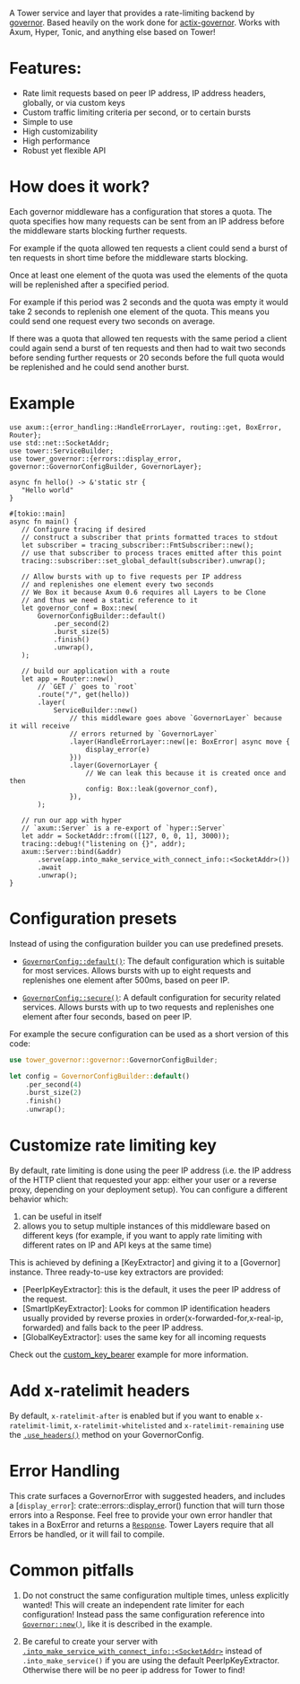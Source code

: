  A Tower service and layer that provides a rate-limiting backend by [governor](https://github.com/antifuchs/governor). Based heavily on the work done for [actix-governor](https://github.com/AaronErhardt/actix-governor). Works with Axum, Hyper, Tonic, and anything else based on Tower!

 # Features:

 + Rate limit requests based on peer IP address, IP address headers, globally, or via custom keys
 + Custom traffic limiting criteria per second, or to certain bursts
 + Simple to use
 + High customizability
 + High performance
 + Robust yet flexible API


 # How does it work?

 Each governor middleware has a configuration that stores a quota.
 The quota specifies how many requests can be sent from an IP address
 before the middleware starts blocking further requests.

 For example if the quota allowed ten requests a client could send a burst of
 ten requests in short time before the middleware starts blocking.

 Once at least one element of the quota was used the elements of the quota
 will be replenished after a specified period.

 For example if this period was 2 seconds and the quota was empty
 it would take 2 seconds to replenish one element of the quota.
 This means you could send one request every two seconds on average.

 If there was a quota that allowed ten requests with the same period
 a client could again send a burst of ten requests and then had to wait
 two seconds before sending further requests or 20 seconds before the full
 quota would be replenished and he could send another burst.

 # Example
 ```rust,no_run
use axum::{error_handling::HandleErrorLayer, routing::get, BoxError, Router};
use std::net::SocketAddr;
use tower::ServiceBuilder;
use tower_governor::{errors::display_error, governor::GovernorConfigBuilder, GovernorLayer};

async fn hello() -> &'static str {
    "Hello world"
}

#[tokio::main]
async fn main() {
    // Configure tracing if desired
    // construct a subscriber that prints formatted traces to stdout
    let subscriber = tracing_subscriber::FmtSubscriber::new();
    // use that subscriber to process traces emitted after this point
    tracing::subscriber::set_global_default(subscriber).unwrap();

    // Allow bursts with up to five requests per IP address
    // and replenishes one element every two seconds
    // We Box it because Axum 0.6 requires all Layers to be Clone
    // and thus we need a static reference to it
    let governor_conf = Box::new(
        GovernorConfigBuilder::default()
            .per_second(2)
            .burst_size(5)
            .finish()
            .unwrap(),
    );

    // build our application with a route
    let app = Router::new()
        // `GET /` goes to `root`
        .route("/", get(hello))
        .layer(
            ServiceBuilder::new()
                // this middleware goes above `GovernorLayer` because it will receive
                // errors returned by `GovernorLayer`
                .layer(HandleErrorLayer::new(|e: BoxError| async move {
                    display_error(e)
                }))
                .layer(GovernorLayer {
                    // We can leak this because it is created once and then
                    config: Box::leak(governor_conf),
                }),
        );

    // run our app with hyper
    // `axum::Server` is a re-export of `hyper::Server`
    let addr = SocketAddr::from(([127, 0, 0, 1], 3000));
    tracing::debug!("listening on {}", addr);
    axum::Server::bind(&addr)
        .serve(app.into_make_service_with_connect_info::<SocketAddr>())
        .await
        .unwrap();
}
 ```

 # Configuration presets

 Instead of using the configuration builder you can use predefined presets.

 + [`GovernorConfig::default()`](https://docs.rs/tower_governor/latest/tower_governor/governor/struct.GovernorConfig.html#method.default): The default configuration which is suitable for most services. Allows bursts with up to eight requests and replenishes one element after 500ms, based on peer IP.

 + [`GovernorConfig::secure()`](https://docs.rs/tower_governor/latest/tower_governor/governor/struct.GovernorConfig.html#method.secure): A default configuration for security related services.
 Allows bursts with up to two requests and replenishes one element after four seconds, based on peer IP.

 For example the secure configuration can be used as a short version of this code:

 ```rust
 use tower_governor::governor::GovernorConfigBuilder;

 let config = GovernorConfigBuilder::default()
     .per_second(4)
     .burst_size(2)
     .finish()
     .unwrap();
 ```

 # Customize rate limiting key

 By default, rate limiting is done using the peer IP address (i.e. the IP address of the HTTP client that requested your app: either your user or a reverse proxy, depending on your deployment setup).
 You can configure a different behavior which:
 1. can be useful in itself
 2. allows you to setup multiple instances of this middleware based on different keys (for example, if you want to apply rate limiting with different rates on IP and API keys at the same time)

 This is achieved by defining a [KeyExtractor] and giving it to a [Governor] instance.
 Three ready-to-use key extractors are provided:
 - [PeerIpKeyExtractor]: this is the default, it uses the peer IP address of the request.
 - [SmartIpKeyExtractor]: Looks for common IP identification headers usually provided by reverse proxies in order(x-forwarded-for,x-real-ip, forwarded) and falls back to the peer IP address.
 - [GlobalKeyExtractor]: uses the same key for all incoming requests

 Check out the [custom_key_bearer](https://github.com/benwis/tower-governor/blob/main/examples/src/custom_key_bearer.rs) example for more information.


 # Add x-ratelimit headers

 By default, `x-ratelimit-after` is enabled but if you want to enable `x-ratelimit-limit`, `x-ratelimit-whitelisted` and `x-ratelimit-remaining` use the [`.use_headers()`](https://docs.rs/tower_governor/latest/tower_governor/governor/struct.GovernorConfigBuilder.html#method.use_headers) method on your GovernorConfig.


 # Error Handling

 This crate surfaces a GovernorError with suggested headers, and includes a [`display_error`]: crate::errors::display_error() function that will turn those errors into a Response. Feel free to provide your own error handler that takes in a BoxError and returns a [`Response`](https://docs.rs/http/latest/http/response/struct.Response.html). Tower Layers require that all Errors be handled, or it will fail to compile. 

 # Common pitfalls

 1. Do not construct the same configuration multiple times, unless explicitly wanted!
 This will create an independent rate limiter for each configuration! Instead pass the same configuration reference into [`Governor::new()`](https://docs.rs/tower_governor/latest/tower_governor/governor/struct.Governor.html#method.new), like it is described in the example.

 2. Be careful to create your server with [`.into_make_service_with_connect_info::<SocketAddr>`](https://docs.rs/axum/latest/axum/struct.Router.html#method.into_make_service_with_connect_info) instead of `.into_make_service()` if you are using the default PeerIpKeyExtractor. Otherwise there will be no peer ip address for Tower to find!